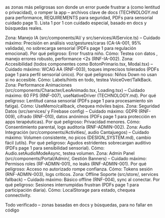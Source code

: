 ﻿as zonas más peligrosas son donde un error puede frustrar a (como lentitud o privacidad), o romper la app – archivos clave de docs (TECHNOLOGY.md para performance, REQUIREMENTS para seguridad, PDFs para sensorial cuidado page 1). Lista 1 por 1 con cuidado especial, basado en docs y búsquedas reales.

Zona: Manejo IA (src/components/AI/ y src/services/AIService.ts) – Cuidado máximo: Precisión en análisis voz/gestures/caras (CA-IA-001, 95% validada), no sobrecarga sensorial (PDFs page 1 para regulación emocional). Por qué peligroso: Error frustra niño. Cómo: Testea con datos , manejo errores robusto, performance <2s (RNF-IA-002).
Zona: Accesibilidad (todos componentes como BotonPrimario.tsx, Modal.tsx) – Cuidado máximo: WCAG AA (RNF-003), toques imprecisos tolerados (PDFs page 1 para perfil sensorial único). Por qué peligroso: Niños Down no usan si no accesible. Cómo: Labels/hints en todo, testea VoiceOver/TalkBack.
Zona: Performance Animaciones (src/components/Character/LeoAnimado.tsx, Loading.tsx) – Cuidado máximo: 60 FPS (RNF-007), useNativeDriver (TECHNOLOGY.md). Por qué peligroso: Lentitud cansa sensorial (PDFs page 1 para procesamiento sin fatiga). Cómo: UseMemo/callback, chequea móviles bajos.
Zona: Seguridad Datos (src/services/ y Firebase config) – Cuidado máximo: GDPR (RNF-009), cifrado (RNF-010), datos anónimos (PDFs page 1 para protección en apps terapéuticas). Por qué peligroso: Privacidad menores. Cómo: Consentimiento parental, logs auditoría (RNF-ADMIN-002).
Zona: Audio Integración (src/components/Activities/, audio Cantajuegos) – Cuidado máximo: Volumen consistente, no picos (DESIGN_SYSTEM.md), cambio fácil (utils). Por qué peligroso: Agudos estridentes sobrecargan auditivo (PDFs page 1 para sensibilidad sensorial). Cómo: Audio.setAudioModeAsync, testea volumen.
Zona: Admin Panel (src/components/Portal/Admin/, Gestión Banners) – Cuidado máximo: Permisos roles (RF-ADMIN-001), no leaks (RNF-ADMIN-001). Por qué peligroso: Acceso no autorizado rompe confianza. Cómo: Tokens sesión (RNF-ADMIN-003), logs críticos.
Zona: Offline Soporte (src/store/, services fallback) – Cuidado máximo: Básico offline (RNF-004), sync al conectar. Por qué peligroso: Sesiones interrumpidas frustran (PDFs page 1 para participación diaria). Cómo: LocalStorage para estado, chequea connectivity.

Todo verificado – zonas basadas en docs y búsquedas, para no fallar en código
